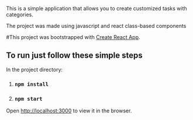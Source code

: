 This is a simple application that allows you to create customized tasks with categories.

The project was made using javascript and react class-based components

#This project was bootstrapped with [Create React App](https://github.com/facebook/create-react-app).

## To run just follow these simple steps

In the project directory:

1. ### `npm install`
2. ### `npm start`

Open [http://localhost:3000](http://localhost:3000) to view it in the browser.
